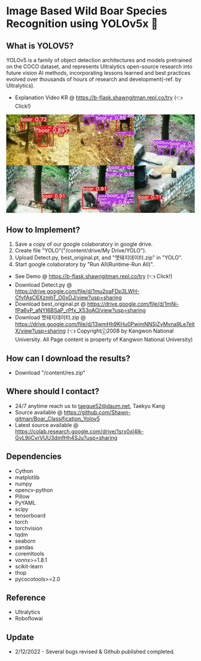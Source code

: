 # Image Based Wild Boar Species Recognition using YOLOv5x 🐗

## What is YOLOV5?

YOLOv5 is a family of object detection architectures and models pretrained on the COCO dataset, and represents Ultralytics open-source research into future vision AI methods, incorporating lessons learned and best practices evolved over thousands of hours of research and development(-ref. by Ultralytics).  

* Explanation Video KR @ https://b-flask.shawngitman.repl.co/try (👈 Click!)

![Watch the video](boar_sample.jpg)

## How to Implement?

1. Save a copy of our google colaboratory in google drive.
2. Create file "YOLO"("/content/drive/My Drive/YOLO").
3. Upload Detect.py, best_original.pt, and "멧돼지데이터.zip" in "YOLO".
4. Start google colaboratory by "Run All(Runtime-Run All)".

* See Demo @ https://b-flask.shawngitman.repl.co/try (👈 Click!)
* Download Detect.py @ https://drive.google.com/file/d/1mu2oaFDp3LWH-CfvfAsC6XzmhT_O0xDJ/view?usp=sharing
* Download best_original.pt @ https://drive.google.com/file/d/1mNi-fPa6vP_aNYI6BSaP_rPfx_X53oAO/view?usp=sharing
* Download 멧돼지데이터.zip @ https://drive.google.com/file/d/13wmHh9KHu0PwjmNNSjZyMvna9Le7eitX/view?usp=sharing (👈 Copyrightⓒ2008 by Kangwon National University. All Page content is property of Kangwon National University)

## How can I download the results?

* Download "/content/res.zip"

## Where should I contact?

* 24/7 anytime reach us to taegue52@daum.net, Taekyu Kang
* Source available @ https://github.com/Shawn-gitman/Boar_Classification_Yolov5
* Latest source available @ https://colab.research.google.com/drive/1srx0xl4lk-GyL9jiCvrVUU3dmfHh4SJu?usp=sharing


## Dependencies

* Cython
* matplotlib
* numpy
* opencv-python
* Pillow
* PyYAML
* scipy
* tensorboard
* torch
* torchvision
* tqdm
* seaborn
* pandas
* coremltools
* vonnx>=1.8.1
* scikit-learn
* thop
* pycocotools>=2.0

## Reference

* Ultralytics
* Roboflowai

## Update

* 2/12/2022 - Several bugs revised & Github published completed.
